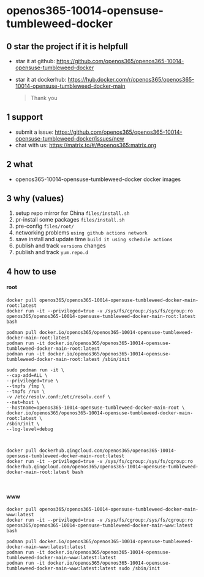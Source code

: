 # openos365-10014-opensuse-tumbleweed-docker

## 0 star the project if it is helpfull

* star it at github: https://github.com/openos365/openos365-10014-opensuse-tumbleweed-docker
* star it at dockerhub: https://hub.docker.com/r/openos365/openos365-10014-opensuse-tumbleweed-docker-main

  > Thank you

## 1 support

* submit a issue: https://github.com/openos365/openos365-10014-opensuse-tumbleweed-docker/issues/new
* chat with us: https://matrix.to/#/#openos365:matrix.org

## 2 what

* openos365-10014-opensuse-tumbleweed-docker docker images
  
## 3 why (values)

1. setup repo mirror for China `files/install.sh`
1. pr-install some packages `files/install.sh`
1. pre-config `files/root/`
1. networking problems `using github actions network`
1. save install and update time `build it using schedule actions`
1. publish and track `versions` changes
1. publish and track `yum.repo.d`

## 4 how to use

#### root
```
docker pull openos365/openos365-10014-opensuse-tumbleweed-docker-main-root:latest
docker run -it --privileged=true -v /sys/fs/cgroup:/sys/fs/cgroup:ro openos365/openos365-10014-opensuse-tumbleweed-docker-main-root:latest bash

podman pull docker.io/openos365/openos365-10014-opensuse-tumbleweed-docker-main-root:latest
podman run -it docker.io/openos365/openos365-10014-opensuse-tumbleweed-docker-main-root:latest
podman run -it docker.io/openos365/openos365-10014-opensuse-tumbleweed-docker-main-root:latest /sbin/init

sudo podman run -it \
--cap-add=ALL \
--privileged=true \
--tmpfs /tmp \
--tmpfs /run \
-v /etc/resolv.conf:/etc/resolv.conf \
--net=host \
--hostname=openos365-10014-opensuse-tumbleweed-docker-main-root \
docker.io/openos365/openos365-10014-opensuse-tumbleweed-docker-main-root:latest \
/sbin/init \
--log-level=debug



docker pull dockerhub.qingcloud.com/openos365/openos365-10014-opensuse-tumbleweed-docker-main-root:latest
docker run -it --privileged=true -v /sys/fs/cgroup:/sys/fs/cgroup:ro dockerhub.qingcloud.com/openos365/openos365-10014-opensuse-tumbleweed-docker-main-root:latest bash



```
#### www

```
docker pull openos365/openos365-10014-opensuse-tumbleweed-docker-main-www:latest
docker run -it --privileged=true -v /sys/fs/cgroup:/sys/fs/cgroup:ro openos365/openos365-10014-opensuse-tumbleweed-docker-main-www:latest bash

podman pull docker.io/openos365/openos365-10014-opensuse-tumbleweed-docker-main-www:latest:latest
podman run -it docker.io/openos365/openos365-10014-opensuse-tumbleweed-docker-main-www:latest:latest
podman run -it docker.io/openos365/openos365-10014-opensuse-tumbleweed-docker-main-www:latest:latest sudo /sbin/init




```
